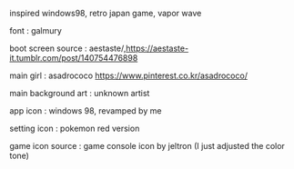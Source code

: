 inspired windows98, retro japan game, vapor wave

font : galmury

boot screen source : aestaste/,https://aestaste-it.tumblr.com/post/140754476898

main girl : asadrococo https://www.pinterest.co.kr/asadrococo/

main background art : unknown artist

app icon : windows 98, revamped by me

setting icon : pokemon red version

game icon source : game console icon by jeltron (I just adjusted the color tone)

